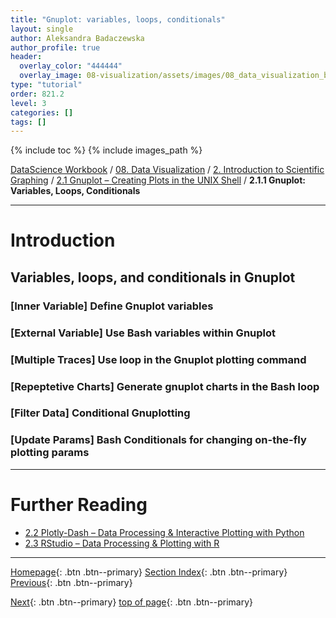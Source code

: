 ```yaml
---
title: "Gnuplot: variables, loops, conditionals"
layout: single
author: Aleksandra Badaczewska
author_profile: true
header:
  overlay_color: "444444"
  overlay_image: 08-visualization/assets/images/08_data_visualization_banner.png
type: "tutorial"
order: 821.2
level: 3
categories: []
tags: []
---
```


{% include toc %}
{% include images_path %}

[DataScience Workbook](https://datascience.101workbook.org/) / [08. Data Visualization](../../00-DataVisualization-LandingPage.md) / [2. Introduction to Scientific Graphing](../01-introduction-to-scientific-graphing.md) / [2.1 Gnuplot – Creating Plots in the UNIX Shell](01-gnuplot-basics.md) / **2.1.1 Gnuplot: Variables, Loops, Conditionals**

---


# Introduction

## Variables, loops, and conditionals in Gnuplot

### **[Inner Variable]** Define Gnuplot variables

### **[External Variable]** Use Bash variables within Gnuplot

### **[Multiple Traces]** Use loop in the Gnuplot plotting command

### **[Repeptetive Charts]** Generate gnuplot charts in the Bash loop

### **[Filter Data]** Conditional Gnuplotting

### **[Update Params]** Bash Conditionals for changing on-the-fly plotting params



___
# Further Reading
<!--
* [2.1.2 Gnuplot: Create Filled Curves](03-gnuplot-examples-filled_curves)
-->
* [2.2 Plotly-Dash – Data Processing & Interactive Plotting with Python](../02-PYTHON/01-interactive-graphing-with-python)
* [2.3 RStudio – Data Processing & Plotting with R](../03-R/01-graphing-with-rstudio)

___

[Homepage](../../../index.md){: .btn  .btn--primary}
[Section Index](../../00-DataVisualization-LandingPage){: .btn  .btn--primary}
[Previous](../01-introduction-to-scientific-graphing){: .btn  .btn--primary}
<!-- [Next](03-gnuplot-examples-filled_curves){: .btn  .btn--primary} -->
[Next](../02-PYTHON/01-interactive-graphing-with-python){: .btn  .btn--primary}
[top of page](#introduction){: .btn  .btn--primary}
